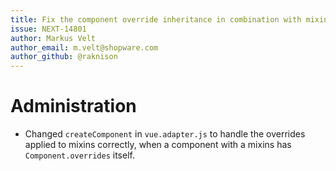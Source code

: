 ```yaml
---
title: Fix the component override inheritance in combination with mixins
issue: NEXT-14801
author: Markus Velt
author_email: m.velt@shopware.com 
author_github: @raknison
---
```

# Administration
* Changed `createComponent` in `vue.adapter.js` to handle the overrides applied to mixins correctly, when a component with a mixins has `Component.overrides` itself.
